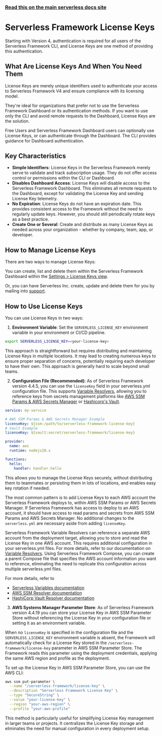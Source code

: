<!--
title: Serverless Framework - License Keys
description: 'Learn how to manage License Keys in Serverless Framework, including usage, secure storage, and how to integrate them into your services for authentication and compliance'
short_title: License Keys
keywords:
  [
    'Serverless Framework',
    'License Keys',
    'license management',
  ]
-->

<!-- DOCS-SITE-LINK:START automatically generated -->

### [Read this on the main serverless docs site](https://www.serverless.com/framework/docs/guides/license-keys/)

<!-- DOCS-SITE-LINK:END -->

# Serverless Framework License Keys

Starting with Version 4, authentication is required for all users of the Serverless Framework CLI, and License Keys are one method of providing this authentication.

## What Are License Keys And When You Need Them

License Keys are merely unique identifiers used to authenticate your access to Serverless Framework V4 and ensure compliance with its licensing model.

They're ideal for organizations that prefer not to use the Serverless Framework Dashboard or its authentication methods. If you want to use only the CLI and avoid remote requests to the Dashboard, License Keys are the solution.

Free Users and Serverless Framework Dashboard users can optionally use License Keys, or can authenticate through the Dashboard. The CLI provides guidance for Dashboard authentication.

## Key Characteristics

- **Simple Identifiers**: License Keys in the Serverless Framework merely serve to validate and track subscription usage. They do not offer access control or permissions within the CLI or Dashboard.
- **Disables Dashboard Access**: License Keys will disable access to the Serverless Framework Dashboard. This eliminates all remote requests to the Dashboard, except for validating the License Key and sending License Key telemetry.
- **No Expiration**: License Keys do not have an expiration date. This provides consistent access to the Framework without the need to regularly update keys. However, you should still periodically rotate keys as a best practice.
- **Create One or Several**: Create and distribute as many License Keys as needed across your organization - whether by company, team, app, or developer.

## How to Manage License Keys

There are two ways to manage License Keys:

You can create, list and delete them within the Serverless Framework Dashboard within the [Settings > License Keys view](https://app.serverless.com/settings/licenseKeys).

Or, you can have Serverless Inc. create, update and delete them for you by mailing into [support](mailto:support@serverless.com).

## How to Use License Keys

You can use License Keys in two ways:

1. **Environment Variable**: Set the `SERVERLESS_LICENSE_KEY` environment variable in your environment or CI/CD pipeline.

```bash
export SERVERLESS_LICENSE_KEY=<your-license-key>
```

This approach is straightforward but requires distributing and maintaining License Keys in multiple locations. It may lead to creating numerous keys to ensure proper separation of concerns, potentially requiring each developer to have their own. This approach is generally hard to scale beyond small teams.

2. **Configuration File (Recommended)**: As of Serverless Framework version 4.4.5, you can use the `licenseKey` field in your serverless.yml configuration file. This supports [Variable Resolvers](./variables), allowing you to reference keys from secrets management platforms like [AWS SSM Params & AWS Secrets Manager](./variables/aws/ssm) or [Hashicorp's Vault](./variables/hashicorp/vault).

```yaml
service: my-service

# AWS SSM Params & AWS Secrets Manager Example
licenseKey: ${ssm:/path/to/serverless-framework-license-key}
# Vault Example
licenseKey: ${vault:secret/serverless-framework/license-key}

provider:
  name: aws
  runtime: nodejs20.x

functions:
  hello:
    handler: handler.hello
```

This allows you to manage the License Keys securely, without distributing them to teammates or persisting them in lots of locations, and enables easy key rotation if needed.

The most common pattern is to add License Keys to each AWS account the Serverless Framework deploys to, within AWS SSM Params or AWS Secrets Manager. If Serverless Framework has access to deploy to an AWS account, it should have access to read params and secrets from AWS SSM Params and AWS Secrets Manager. No additional changes to the `serverless.yml` are necessary aside from adding `licenseKey`.

Serverless Framework Variable Resolvers can reference a separate AWS account from the deployment target, allowing you to store and read the License Key in one AWS account. This requires additional configuration in your serverless.yml files. For more details, refer to our documentation on [Variable Resolvers](https://www.serverless.com/framework/docs/guides/variables/aws). Using Serverless Framework Compose, you can create a parent Compose file that specifies the AWS account information you want to reference, eliminating the need to replicate this configuration across multiple serverless.yml files.

For more details, refer to

- [Serverless Variables documentation](./variables)
- [AWS SSM Resolver documentation](./variables/aws/ssm)
- [HashiCorp Vault Resolver documentation](./variables/hashicorp/vault)

3. **AWS Systems Manager Parameter Store**: As of Serverless Framework version 4.4.19 you can store your License Key in AWS SSM Parameter Store without referencing the License Key in your configuration file or setting it as an environment variable.

When no `licenseKey` is specified in the configuration file and the `SERVERLESS_LICENSE_KEY` environment variable is absent,
the Framework will automatically check for a License Key stored in the `/serverless-framework/license-key` parameter in
AWS SSM Parameter Store. The Framework reads this parameter using the deployment credentials, applying the same AWS region and profile as the deployment.

To set up the License Key in AWS SSM Parameter Store, you can use the AWS CLI:

```bash
aws ssm put-parameter \
  --name "/serverless-framework/license-key" \
  --description "Serverless Framework License Key" \
  --type "SecureString" \
  --value "your-license-key" \
  --region "your-aws-region" \
  --profile "your-aws-profile"
```

This method is particularly useful for simplifying License Key management in larger teams or projects.
It centralizes the License Key storage and eliminates the need for manual configuration in every deployment setup.
